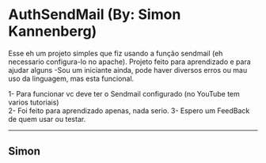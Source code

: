# AuthSendMail (By: Simon Kannenberg)
Esse eh um projeto simples que fiz usando a função sendmail (eh necessario configura-lo no apache). 
Projeto feito para aprendizado e para ajudar alguns
-Sou um iniciante ainda, pode haver diversos erros ou mau uso da linguagem, mas esta funcional.

1- Para funcionar vc deve ter o Sendmail configurado (no YouTube tem varios tutoriais) <br>
2- Foi feito para aprendizado apenas, nada serio.
3- Espero um FeedBack de quem usar ou testar.

---------------------------------------------
Simon
---------------------------------------------

